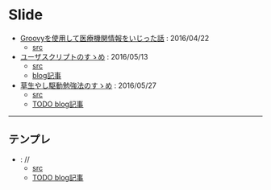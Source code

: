 # Slide
- [Groovyを使用して医療機関情報をいじった話](https://slideck.io/github.com/yamap55/Slide/20160422/site_groovy.md) : 2016/04/22
    - [src](https://github.com/yamap55/Slide/blob/master/20160422/site_groovy.md)
- [ユーザスクリプトのすゝめ](https://slideck.io/github.com/yamap55/Slide/20160513/user_script.md) : 2016/05/13
    - [src](https://github.com/yamap55/Slide/blob/master/20160513/user_script.md)
    - [blog記事](http://yamap55.hatenablog.com/entry/2016/05/23/011336)
- [草生やし駆動勉強法のすゝめ](https://slideck.io/github.com/yamap55/Slide/20160527/grow_turf_driven.md) : 2016/05/27
    - [src](https://github.com/yamap55/Slide/blob/master/20160527/grow_turf_driven.md)
    - [TODO blog記事](http://yamap55.hatenablog.com)

----

## テンプレ
- []() : //
    - [src]()
    - [TODO blog記事](http://yamap55.hatenablog.com)
